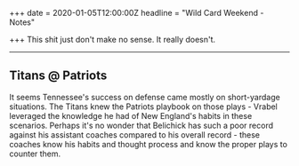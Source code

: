 +++
date = 2020-01-05T12:00:00Z
headline = "Wild Card Weekend - Notes"

+++
This shit just don't make no sense. It really doesn't.

***

## Titans @ Patriots

It seems Tennessee's success on defense came mostly on short-yardage situations. The Titans knew the Patriots playbook on those plays - Vrabel leveraged the knowledge he had of New England's habits in these scenarios. Perhaps it's no wonder that Belichick has such a poor record against his assistant coaches compared to his overall record - these coaches know his habits and thought process and know the proper plays to counter them.